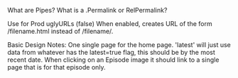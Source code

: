 What are Pipes?
 What is a .Permalink or RelPermalink?


Use for Prod
uglyURLs (false)
    When enabled, creates URL of the form /filename.html instead of /filename/.

Basic Design Notes:
One single page for the home page.
'latest' will just use data from whatever has the latest=true flag, this should be by the most recent date.
When clicking on an Episode image it should link to a single page that is for that episode only.